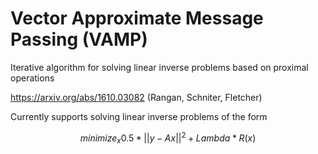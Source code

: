 # Vector Approximate Message Passing (VAMP)

Iterative algorithm for solving linear inverse problems based on proximal operations

https://arxiv.org/abs/1610.03082 (Rangan, Schniter, Fletcher)

Currently supports solving linear inverse problems of the form
```math
minimize_x    0.5 * ||y-Ax||^2 +  Lambda * R(x)
```
